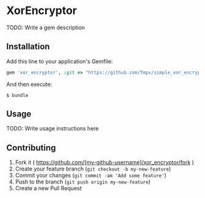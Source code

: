 # XorEncryptor

TODO: Write a gem description

## Installation

Add this line to your application's Gemfile:

```ruby
gem 'xor_encryptor', :git => "https://github.com/Tmpv/simple_xor_encryptor.git"
```

And then execute:

    $ bundle

## Usage

TODO: Write usage instructions here

## Contributing

1. Fork it ( https://github.com/[my-github-username]/xor_encryptor/fork )
2. Create your feature branch (`git checkout -b my-new-feature`)
3. Commit your changes (`git commit -am 'Add some feature'`)
4. Push to the branch (`git push origin my-new-feature`)
5. Create a new Pull Request
